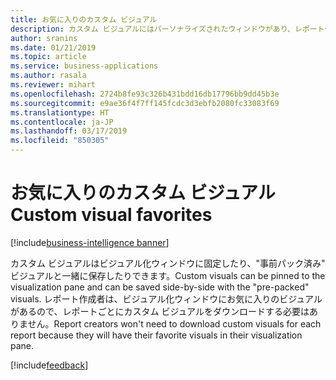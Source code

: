```yaml
---
title: お気に入りのカスタム ビジュアル
description: カスタム ビジュアルにはパーソナライズされたウィンドウがあり、レポート作成者はそこにカスタム ビジュアルを配置し、ニーズに応じて並べ替えることができます。
author: sranins
ms.date: 01/21/2019
ms.topic: article
ms.service: business-applications
ms.author: rasala
ms.reviewer: mihart
ms.openlocfilehash: 2724b8fe93c326b431bdd16db17796bb9dd45b3e
ms.sourcegitcommit: e9ae36f4f7ff145fcdc3d3ebfb2080fc33083f69
ms.translationtype: HT
ms.contentlocale: ja-JP
ms.lasthandoff: 03/17/2019
ms.locfileid: "850305"
---
```

# <a name="custom-visual-favorites"></a><span data-ttu-id="63c8b-103">お気に入りのカスタム ビジュアル</span><span class="sxs-lookup"><span data-stu-id="63c8b-103">Custom visual favorites</span></span>

[!include[business-intelligence banner](../../includes/business-intelligence.md)]

<span data-ttu-id="63c8b-104">カスタム ビジュアルはビジュアル化ウィンドウに固定したり、"事前パック済み" ビジュアルと一緒に保存したりできます。</span><span class="sxs-lookup"><span data-stu-id="63c8b-104">Custom visuals can be pinned to the visualization pane and can be saved side-by-side with the "pre-packed" visuals.</span></span> <span data-ttu-id="63c8b-105">レポート作成者は、ビジュアル化ウィンドウにお気に入りのビジュアルがあるので、レポートごとにカスタム ビジュアルをダウンロードする必要はありません。</span><span class="sxs-lookup"><span data-stu-id="63c8b-105">Report creators won't need to download custom visuals for each report because they will have their favorite visuals in their visualization pane.</span></span> 

[!include[feedback](../includes/service-feedback.md)]
